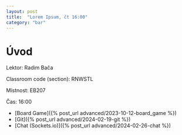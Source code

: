 ```yaml
---
layout: post
title:  "Lorem Ipsum, čt 16:00"
category: "bar"
--- 
```


# Úvod

Lektor: Radim Bača

Classroom code (section): RNWSTL

Místnost: EB207

Čas: 16:00


- [Board Game]({% post_url advanced/2023-10-12-board_game %})
- [Git]({% post_url advanced/2024-02-19-git %})
- [Chat (Sockets.io)]({% post_url advanced/2024-02-26-chat %})
